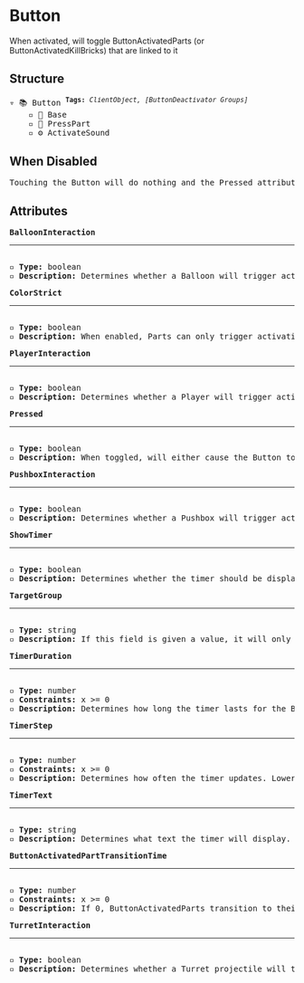 # Button

When activated, will toggle ButtonActivatedParts (or ButtonActivatedKillBricks) that are linked to it  

## Structure
<pre>
▿ 📚 Button <sup><b>Tags:</b> <i>ClientObject, [ButtonDeactivator Groups]</i></sup>  
    ▫️ 🔲 Base  
    ▫️ 🔲 PressPart
    ▫️ ⚙️ ActivateSound
</pre>

## When Disabled
<pre>
Touching the Button will do nothing and the Pressed attribute will not affect the Button when toggled
</pre>

## Attributes
<pre>
<b>BalloonInteraction</b>  
<hr>
▫️ <b>Type:</b> boolean  
▫️ <b>Description:</b> Determines whether a Balloon will trigger activation of the Button  
</pre>

<pre>
<b>ColorStrict</b>  
<hr>
▫️ <b>Type:</b> boolean  
▫️ <b>Description:</b> When enabled, Parts can only trigger activation of the Button when they match the color of the Button. However, Parts that belong to the player are exempt from this rule 
</pre>

<pre>
<b>PlayerInteraction</b>  
<hr>
▫️ <b>Type:</b> boolean  
▫️ <b>Description:</b> Determines whether a Player will trigger activation of the Button  
</pre>

<pre>
<b>Pressed</b>  
<hr>
▫️ <b>Type:</b> boolean  
▫️ <b>Description:</b> When toggled, will either cause the Button to press or unpress based on its current state
</pre>

<pre>
<b>PushboxInteraction</b>  
<hr>
▫️ <b>Type:</b> boolean  
▫️ <b>Description:</b> Determines whether a Pushbox will trigger activation of the Button  
</pre>

<pre>
<b>ShowTimer</b>  
<hr>
▫️ <b>Type:</b> boolean  
▫️ <b>Description:</b> Determines whether the timer should be displayed or not
</pre>

<pre>
<b>TargetGroup</b>  
<hr>
▫️ <b>Type:</b> string  
▫️ <b>Description:</b> If this field is given a value, it will only affect ButtonActivatedParts that have that same value as a tag. If this field is left blank, it will only affect ButtonActivatedParts that match the color of the Button
</pre>

<pre>
<b>TimerDuration</b>  
<hr>
▫️ <b>Type:</b> number  
▫️ <b>Constraints:</b> x >= 0  
▫️ <b>Description:</b> Determines how long the timer lasts for the Button. When the timer finishes counting down, the Button will deactivate. If this value is set to 0, the Button will stay activated until an external force deactivates it
</pre>

<pre>
<b>TimerStep</b>  
<hr>
▫️ <b>Type:</b> number  
▫️ <b>Constraints:</b> x >= 0  
▫️ <b>Description:</b> Determines how often the timer updates. Lower values tend to yield more accurate timers but use more CPU resources
</pre>

<pre>
<b>TimerText</b>  
<hr>
▫️ <b>Type:</b> string  
▫️ <b>Description:</b> Determines what text the timer will display. If left blank, the timer will display the remaining time
</pre>

<pre>
<b>ButtonActivatedPartTransitionTime</b>  
<hr>
▫️ <b>Type:</b> number  
▫️ <b>Constraints:</b> x >= 0  
▫️ <b>Description:</b> If 0, ButtonActivatedParts transition to their next state instantly. If greater than 0, the ButtonActivatedParts will take that long to transition to their next state
</pre>

<pre>
<b>TurretInteraction</b>  
<hr>
▫️ <b>Type:</b> boolean  
▫️ <b>Description:</b> Determines whether a Turret projectile will trigger activation of the Button  
</pre>
